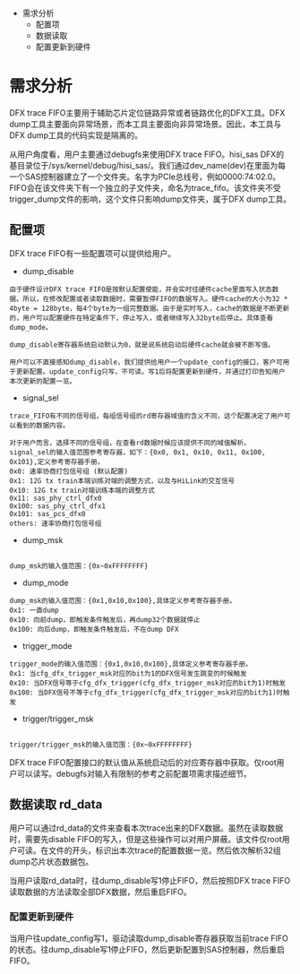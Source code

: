 + 需求分析
   + 配置项
   + 数据读取
   + 配置更新到硬件

# 需求分析
DFX trace FIFO主要用于辅助芯片定位链路异常或者链路优化的DFX工具。DFX dump工具主要面向异常场景，而本工具主要面向非异常场景。因此，本工具与DFX dump工具的代码实现是隔离的。

从用户角度看，用户主要通过debugfs来使用DFX trace FIFO。hisi_sas DFX的基目录位于/sys/kernel/debug/hisi_sas/。我们通过dev_name(dev)在里面为每一个SAS控制器建立了一个文件夹。名字为PCIe总线号，例如0000:74:02.0。FIFO会在该文件夹下有一个独立的子文件夹，命名为trace_fifo。该文件夹不受trigger_dump文件的影响，这个文件只影响dump文件夹，属于DFX dump工具。

## 配置项
DFX trace FIFO有一些配置项可以提供给用户。
+ dump_disable
```
由于硬件设计DFX trace FIFO是按默认配置使能，并会实时往硬件cache里面写入状态数据。所以，在修改配置或者读取数据时，需要暂停FIFO的数据写入。硬件cache的大小为32 * 4byte = 128byte，每4个byte为一组完整数据。由于是实时写入，cache的数据是不断更新的，用户可以配置硬件在特定条件下，停止写入，或者继续写入32byte后停止。具体查看dump_mode。

dump_disable寄存器系统启动默认为0，就是说系统启动后硬件cache就会被不断写值。

用户可以不直接感知dump_disable，我们提供给用户一个update_config的接口，客户可用于更新配置。update_config只写，不可读。写1后将配置更新到硬件，并通过打印告知用户本次更新的配置一览。
```
+ signal_sel
```
trace_FIFO有不同的信号组，每组信号组的rd寄存器域值的含义不同，这个配置决定了用户可以看到的数据内容。

对于用户而言，选择不同的信号组，在查看rd数据时候应该提供不同的域值解析。
signal_sel的输入值范围参考寄存器，如下：{0x0, 0x1, 0x10, 0x11, 0x100, 0x101},定义参考寄存器手册。
0x0: 速率协商打包信号组 (默认配置)
0x1: 12G tx train本端训练对端的调整方式，以及与HiLink的交互信号
0x10: 12G tx train对端训练本端的调整方式
0x11: sas_phy_ctrl_dfx0
0x100: sas_phy_ctrl_dfx1
0x101: sas_pcs_dfx0
others: 速率协商打包信号组
```
+ dump_msk
```

dump_msk的输入值范围：{0x~0xFFFFFFFF}
```
+ dump_mode
```
dump_msk的输入值范围：{0x1,0x10,0x100},具体定义参考寄存器手册。
0x1: 一直dump
0x10: 向前dump，即触发条件触发后，再dump32个数据就停止
0x100: 向后dump，即触发条件触发后，不在dump DFX
```
+ trigger_mode
```
trigger_mode的输入值范围：{0x1,0x10,0x100},具体定义参考寄存器手册。
0x1: 当cfg_dfx_trigger_msk对应的bit为1的DFX信号发生跳变的时候触发
0x10: 当DFX信号等于cfg_dfx_trigger(cfg_dfx_trigger_msk对应的bit为1)时触发
0x100: 当DFX信号不等于cfg_dfx_trigger(cfg_dfx_trigger_msk对应的bit为1)时触发
```
+ trigger/trigger_msk
```

trigger/trigger_msk的输入值范围：{0x~0xFFFFFFFF}
```
DFX trace FIFO配置接口的默认值从系统启动后的对应寄存器中获取。仅root用户可以读写。debugfs对输入有限制的参考之前配置项需求描述细节。

## 数据读取 rd_data
用户可以通过rd_data的文件来查看本次trace出来的DFX数据。虽然在读取数据时，需要先disable FIFO的写入，但是这些操作可以对用户屏蔽。该文件仅root用户可读。在文件的开头，标识出本次trace的配置数据一览。然后依次解析32组dump芯片状态数据包。

当用户读取rd_data时，往dump_disable写1停止FIFO，然后按照DFX trace FIFO读取数据的方法读取全部DFX数据，然后重启FIFO。

### 配置更新到硬件
当用户往update_config写1，驱动读取dump_disable寄存器获取当前trace FIFO的状态。往dump_disable写1停止FIFO，然后更新配置到SAS控制器，然后重启FIFO。

